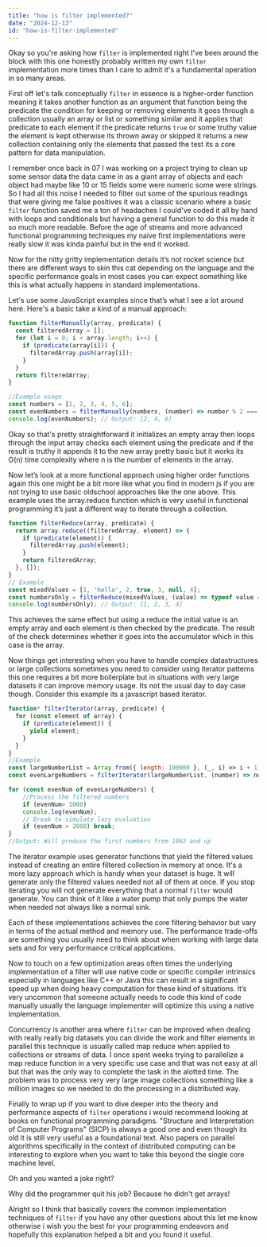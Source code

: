 ```yaml
---
title: "how is filter implemented?"
date: "2024-12-13"
id: "how-is-filter-implemented"
---
```


Okay so you're asking how `filter` is implemented right I've been around the block with this one honestly probably written my own `filter` implementation more times than I care to admit it's a fundamental operation in so many areas.

First off let's talk conceptually `filter` in essence is a higher-order function meaning it takes another function as an argument that function being the predicate the condition for keeping or removing elements it goes through a collection usually an array or list or something similar and it applies that predicate to each element if the predicate returns `true` or some truthy value the element is kept otherwise its thrown away or skipped it returns a new collection containing only the elements that passed the test its a core pattern for data manipulation.

I remember once back in 07 I was working on a project trying to clean up some sensor data the data came in as a giant array of objects and each object had maybe like 10 or 15 fields some were numeric some were strings. So I had all this noise I needed to filter out some of the spurious readings that were giving me false positives it was a classic scenario where a basic `filter` function saved me a ton of headaches I could've coded it all by hand with loops and conditionals but having a general function to do this made it so much more readable. Before the age of streams and more advanced functional programming techniques my naive first implementations were really slow it was kinda painful but in the end it worked.

Now for the nitty gritty implementation details it’s not rocket science but there are different ways to skin this cat depending on the language and the specific performance goals in most cases you can expect something like this is what actually happens in standard implementations.

Let's use some JavaScript examples since that’s what I see a lot around here. Here's a basic take a kind of a manual approach:

```javascript
function filterManually(array, predicate) {
  const filteredArray = [];
  for (let i = 0; i < array.length; i++) {
    if (predicate(array[i])) {
      filteredArray.push(array[i]);
    }
  }
  return filteredArray;
}

//Example usage
const numbers = [1, 2, 3, 4, 5, 6];
const evenNumbers = filterManually(numbers, (number) => number % 2 === 0);
console.log(evenNumbers); // Output: [2, 4, 6]
```

Okay so that's pretty straightforward it initializes an empty array then loops through the input array checks each element using the predicate and if the result is truthy it appends it to the new array pretty basic but it works its O(n) time complexity where n is the number of elements in the array.

Now let’s look at a more functional approach using higher order functions again this one might be a bit more like what you find in modern js if you are not trying to use basic oldschool approaches like the one above. This example uses the array.reduce function which is very useful in functional programming it’s just a different way to iterate through a collection.

```javascript
function filterReduce(array, predicate) {
  return array.reduce((filteredArray, element) => {
    if (predicate(element)) {
      filteredArray.push(element);
    }
    return filteredArray;
  }, []);
}
// Example
const mixedValues = [1, 'hello', 2, true, 3, null, 4];
const numbersOnly = filterReduce(mixedValues, (value) => typeof value === 'number');
console.log(numbersOnly); // Output: [1, 2, 3, 4]
```

This achieves the same effect but using a reduce the initial value is an empty array and each element is then checked by the predicate. The result of the check determines whether it goes into the accumulator which in this case is the array.

Now things get interesting when you have to handle complex datastructures or large collections sometimes you need to consider using iterator patterns this one requires a bit more boilerplate but in situations with very large datasets it can improve memory usage. Its not the usual day to day case though. Consider this example its a javascript based iterator.

```javascript
function* filterIterator(array, predicate) {
  for (const element of array) {
    if (predicate(element)) {
      yield element;
    }
  }
}
//Example
const largeNumberList = Array.from({ length: 100000 }, (_, i) => i + 1);
const evenLargeNumbers = filterIterator(largeNumberList, (number) => number % 2 === 0);

for (const evenNum of evenLargeNumbers) {
    //Process the filtered numbers
    if (evenNum> 1000)
    console.log(evenNum);
    // Break to simulate lazy evaluation
    if (evenNum > 2000) break;
}
//Output: Will produce the first numbers from 1002 and up
```
The iterator example uses generator functions that yield the filtered values instead of creating an entire filtered collection in memory at once. It's a more lazy approach which is handy when your dataset is huge. It will generate only the filtered values needed not all of them at once. If you stop iterating you will not generate everything that a normal `filter` would generate. You can think of it like a water pump that only pumps the water when needed not always like a normal sink.

Each of these implementations achieves the core filtering behavior but vary in terms of the actual method and memory use. The performance trade-offs are something you usually need to think about when working with large data sets and for very performance critical applications.

Now to touch on a few optimization areas often times the underlying implementation of a filter will use native code or specific compiler intrinsics especially in languages like C++ or Java this can result in a significant speed up when doing heavy computation for these kind of situations. It’s very uncommon that someone actually needs to code this kind of code manually usually the language implementer will optimize this using a native implementation.

Concurrency is another area where `filter` can be improved when dealing with really really big datasets you can divide the work and filter elements in parallel this technique is usually called map reduce when applied to collections or streams of data. I once spent weeks trying to parallelize a map reduce function in a very specific use case and that was not easy at all but that was the only way to complete the task in the alotted time. The problem was to process very very large image collections something like a million images so we needed to do the processing in a distributed way.

Finally to wrap up if you want to dive deeper into the theory and performance aspects of `filter` operations i would recommend looking at books on functional programming paradigms. "Structure and Interpretation of Computer Programs" (SICP) is always a good one and even though its old it is still very useful as a foundational text. Also papers on parallel algorithms specifically in the context of distributed computing can be interesting to explore when you want to take this beyond the single core machine level.

Oh and you wanted a joke right?

Why did the programmer quit his job? Because he didn't get arrays!

Alright so I think that basically covers the common implementation techniques of `filter` if you have any other questions about this let me know otherwise i wish you the best for your programming endeavors and hopefully this explanation helped a bit and you found it useful.
